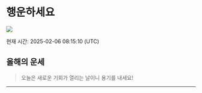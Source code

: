 
# 행운하세요
<img src="https://loremflickr.com/320/240?random=<?=time()?>">

현재 시간: 2025-02-06 08:15:10 (UTC)

## 올해의 운세
> 오늘은 새로운 기회가 열리는 날이니 용기를 내세요!



---

